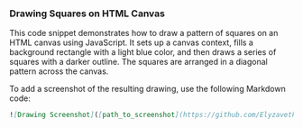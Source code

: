 ### Drawing Squares on HTML Canvas

This code snippet demonstrates how to draw a pattern of squares on an HTML canvas using JavaScript. It sets up a canvas context, fills a background rectangle with a light blue color, and then draws a series of squares with a darker outline. The squares are arranged in a diagonal pattern across the canvas.

To add a screenshot of the resulting drawing, use the following Markdown code:

```markdown
![Drawing Screenshot]([path_to_screenshot](https://github.com/Elyzavetka/vanilla-js-draving/blob/main/Screenshot%202024-03-15%20at%2019.08.56.png)https://github.com/Elyzavetka/vanilla-js-draving/blob/main/Screenshot%202024-03-15%20at%2019.08.56.png)



